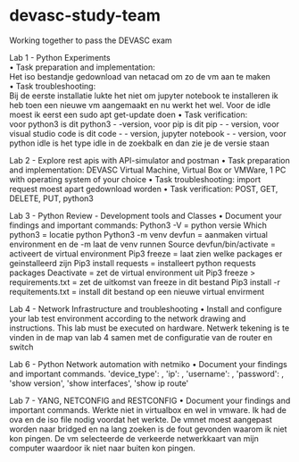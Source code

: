 # devasc-study-team
Working together to pass the DEVASC exam

Lab 1 - Python Experiments   
• Task preparation and implementation:   
  Het iso bestandje gedownload van netacad om zo de vm aan te maken   
• Task troubleshooting:   
  Bij de eerste installatie lukte het niet om jupyter notebook te installeren ik heb toen een nieuwe vm aangemaakt en nu werkt het wel. Voor de idle moest ik eerst een sudo apt get-update doen
• Task verification:    
  voor python3 is dit python3 - -version, voor pip is dit pip - - version, voor visual studio code is dit code - - version, jupyter notebook - -  version, voor python idle is het type idle in de zoekbalk en dan zie je de     versie staan 

Lab 2 - Explore rest apis with API-simulator and postman
• Task preparation and implementation:
  DEVASC Virtual Machine, Virtual Box or VMWare, 1 PC with operating system of your choice
• Task troubleshooting:
  import request moest apart gedownload worden 
• Task verification:
  POST, GET, DELETE, PUT, python3

Lab 3 - Python Review - Development tools and Classes
• Document your findings and important commands:
  Python3 -V = python versie
  Which python3 = locatie python
  Python3 -m venv devfun = aanmaken virtual environment en de -m laat de venv runnen 
  Source devfun/bin/activate = activeert de virtual environment 
  Pip3 freeze = laat zien welke packages er geinstalleerd zijn 
  Pip3 install requests = installeert python requests packages 
  Deactivate = zet de virtual environment uit
  Pip3 freeze > requirements.txt = zet de uitkomst van freeze in dit bestand 
  Pip3 install -r requitements.txt = install dit bestand op een nieuwe virtual envirment 

Lab 4 - Network Infrastructure and troubleshooting
• Install and configure your lab test environment according to the network drawing and instructions. This lab must be executed on hardware.
  Netwerk tekening is te vinden in de map van lab 4 samen met de configuratie van de router en switch

Lab 6 - Python Network automation with netmiko
• Document your findings and important commands.
    'device_type': ,
        'ip': ,
        'username': ,
        'password': ,
        'show version', 'show interfaces', 'show ip route'
        
Lab 7 - YANG, NETCONFIG and RESTCONFIG
• Document your findings and important commands.
Werkte niet in virtualbox en wel in vmware. Ik had de ova en de iso file nodig voordat het werkte. 
De vmnet moest aangepast worden naar bridged en na lang zoeken is de fout gevonden waarom ik niet kon pingen. De vm selecteerde de verkeerde netwerkkaart van mijn computer waardoor ik niet naar buiten kon pingen. 
